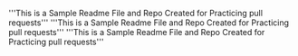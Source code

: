 '''This is a Sample Readme File and Repo Created for Practicing pull requests'''
'''This is a Sample Readme File and Repo Created for Practicing pull requests'''
'''This is a Sample Readme File and Repo Created for Practicing pull requests'''
